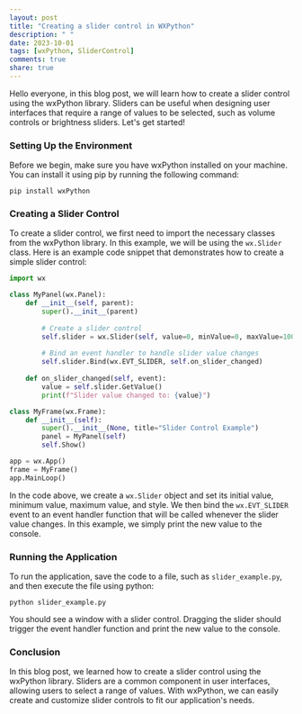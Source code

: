 ```yaml
---
layout: post
title: "Creating a slider control in WXPython"
description: " "
date: 2023-10-01
tags: [wxPython, SliderControl]
comments: true
share: true
---
```


Hello everyone, in this blog post, we will learn how to create a slider control using the wxPython library. Sliders can be useful when designing user interfaces that require a range of values to be selected, such as volume controls or brightness sliders. Let's get started!

### Setting Up the Environment

Before we begin, make sure you have wxPython installed on your machine. You can install it using pip by running the following command:

```
pip install wxPython
```

### Creating a Slider Control

To create a slider control, we first need to import the necessary classes from the wxPython library. In this example, we will be using the `wx.Slider` class. Here is an example code snippet that demonstrates how to create a simple slider control:

```python
import wx

class MyPanel(wx.Panel):
    def __init__(self, parent):
        super().__init__(parent)
        
        # Create a slider control
        self.slider = wx.Slider(self, value=0, minValue=0, maxValue=100, style=wx.SL_HORIZONTAL)
        
        # Bind an event handler to handle slider value changes
        self.slider.Bind(wx.EVT_SLIDER, self.on_slider_changed)
        
    def on_slider_changed(self, event):
        value = self.slider.GetValue()
        print(f"Slider value changed to: {value}")

class MyFrame(wx.Frame):
    def __init__(self):
        super().__init__(None, title="Slider Control Example")
        panel = MyPanel(self)
        self.Show()

app = wx.App()
frame = MyFrame()
app.MainLoop()
```

In the code above, we create a `wx.Slider` object and set its initial value, minimum value, maximum value, and style. We then bind the `wx.EVT_SLIDER` event to an event handler function that will be called whenever the slider value changes. In this example, we simply print the new value to the console.

### Running the Application

To run the application, save the code to a file, such as `slider_example.py`, and then execute the file using python:

```
python slider_example.py
```

You should see a window with a slider control. Dragging the slider should trigger the event handler function and print the new value to the console.

### Conclusion

In this blog post, we learned how to create a slider control using the wxPython library. Sliders are a common component in user interfaces, allowing users to select a range of values. With wxPython, we can easily create and customize slider controls to fit our application's needs.